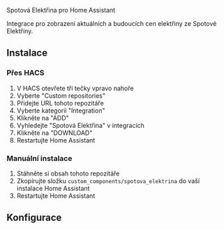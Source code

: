 Spotová Elektřina pro Home Assistant

Integrace pro zobrazení aktuálních a budoucích cen elektřiny ze Spotové Elektřiny.

## Instalace

### Přes HACS
1. V HACS otevřete tři tečky vpravo nahoře
2. Vyberte "Custom repositories"
3. Přidejte URL tohoto repozitáře
4. Vyberte kategorii "Integration"
5. Klikněte na "ADD"
6. Vyhledejte "Spotová Elektřina" v integracích
7. Klikněte na "DOWNLOAD"
8. Restartujte Home Assistant

### Manuální instalace
1. Stáhněte si obsah tohoto repozitáře
2. Zkopírujte složku `custom_components/spotova_elektrina` do vaší instalace Home Assistant
3. Restartujte Home Assistant

## Konfigurace